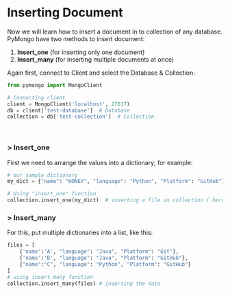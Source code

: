 # Inserting Document

Now we will learn how to insert a document in to collection of any database. PyMongo have two methods to insert document:  
1. **Insert_one** (for inserting only one document)  
2. **Insert_many** (for inserting multiple documents at once)  

Again first, connect to Client and select the Database & Collection:
```python
from pymongo import MongoClient

# Connecting client
client = MongoClient('localhost', 27017)
db = client['test-database']  # Database
collection = db['test-collection']  # Collection
```

<br>

### > Insert_one

First we need to arrange the values into a dictionary; for example:
```python
# our sample dictionary
my_dict = {"name": "HONEY", "language": "Python", "Platform": "GitHub"}

# Using "insert_one" function
collection.insert_one(my_dict)  # inserting a file in collection ( here our "my_dict" dictionary )
```

### > Insert_many

For this, put multiple dictionaries into a list, like this:
```python
files = [
    {'name':'A', "language": "Java", "Platform": "Git"},
    {'name':'B', "language": "Java", "Platform": "GitHub"},
    {"name":"C", "language": "Python", "Platform": "GitHub"}
]
# using insert_many function
collection.insert_many(files) # inserting the data
```
